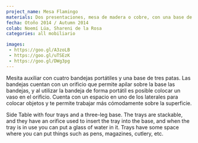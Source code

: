 ```yaml
---
project_name: Mesa Flamingo
materials: Dos presentaciones, mesa de madera o cobre, con una base de acero con acabado cromado.
fecha: Otoño 2014 / Autumn 2014
colab: Noemí Lúa, Shareni de la Rosa
categories: all mobiliario 

images:
 - https://goo.gl/A3zoLB
 - https://goo.gl/uTSEzK
 - https://goo.gl/DWg3pg
---
```

Mesita auxiliar con cuatro bandejas portátiles y una base de tres patas. Las bandejas cuentan con un orificio que permite apilar sobre la base las bandejas, y al utilizar la bandeja de forma portátil es posible colocar un vaso en el orificio. Cuenta con un espacio en uno de los laterales para colocar objetos y te permite trabajar más cómodamente sobre la superficie.


Side Table with four trays and a three-leg base. The trays are stackable, and they have an orifice used to insert the tray into the base, and when the tray is in use you can put a glass of water in it. Trays have some space where you can put things such as pens, magazines, cutlery, etc.
